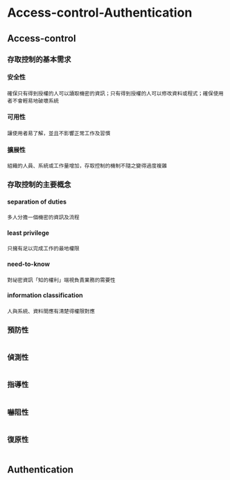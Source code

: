 # Access-control-Authentication
## Access-control
### 存取控制的基本需求
#### 安全性
```
確保只有得到授權的人可以讀取機密的資訊；只有得到授權的人可以修改資料或程式；確保使用者不會輕易地破壞系統
```
#### 可用性
```
讓使用者易了解，並且不影響正常工作及習慣
```
#### 擴展性
```
組織的人員、系統或工作量增加，存取控制的機制不隨之變得過度複雜
```
### 存取控制的主要概念
#### separation of duties
```
多人分擔一個機密的資訊及流程
```
#### least privilege
```
只擁有足以完成工作的最地權限
```
#### need-to-know
```
對祕密資訊「知的權利」端視負責業務的需要性
```
#### information classification
```
人與系統、資料間應有清楚得權限對應
```
### 預防性
```
```
### 偵測性
```
```
### 指導性
```
```
### 嚇阻性
```
```
### 復原性
```
```
## Authentication
